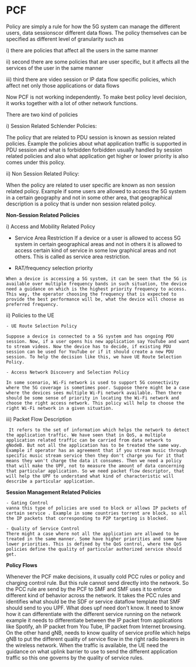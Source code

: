 # PCF

Policy are simply a rule for how the 5G system can manage the different users, data sessionscor different data flows. The policy themselves can be specified as different level of granularity such as

i) there are policies that affect all the users in the same manner

ii) second there are some policies that are user specific, but it affects all the services of the user in the same manner

iii) third there are video session or IP data flow specific policies, which affect net only those applications or data flows

Now PCF is not working independently. To make best policy level decision, it works together with a lot of other network functions.

There are two kind of policies 

i) Session Related Schlender Policies: 

The policy that are related to PDU session is known as session related policies. Example the policies about what application traffic is supported in PDU session and what is forbidden forbidden usually handled by session related policies and also what application get higher or lower priority is also comes under this policy.

ii) Non Session Related Policy:

When the policy are related to user specific are known as non session related policy. Example if some users are allowed to access the 5G system in a certain geography and not in some other area, that geographical description is a policy that is under non session related policy.


**Non-Session Related Policies**

i) Access and Mobility Related Policy
   
   - Service Area Restriction
	If a device or a user is allowed to access 5G system in certain geographical areas and not in others it is allowed to access certain kind of service in some low graphical areas and not others. This is called as service area restriction.

   - RAT/frequency selection priority
 
	When a device is accessing a 5G system, it can be seen that the 5G is available over multiple frequency bands in such situation, the device need a guidance on which is the highest priority frequency to access. This way, the operator choosing the frequency that is expected to provide the best performance will be, what the device will choose as preferred frequency.

ii) Policies to the UE
    
    - UE Route Selection Policy
    
	Suppose a device is connected to a 5G system and has ongoing PDU session. Now, if a user opens his new application say YouTube and want to stream videos. Now the device has to decide, if existing PDU session can be used for YouTube or if it should create a new PDU session. To help the decision like this, we have UE Route Selection Policy.

    - Access Network Discovery and Selection Policy
    
	In some scenario, Wi-Fi network is used to support 5G connectivity where the 5G coverage is sometimes poor. Suppose there might be a case where the devices sees multiple Wi-Fi network available. Then there should be some sense of priority in locating the Wi-Fi network and choose the right access network. This policy will help to choose the right Wi-Fi network in a given situation.

iii) Packet Flow Description

     It refers to the set of information which helps the network to detect the application traffic. We have seen that in QoS, a multiple application related traffic can be carried from data network to gNodeB. But not all the application has to be treated the same way. Example if operator has an agreement that if you stream music through specific music stream service then they don't charge you for it that means they won't charge the data it consumes. Then we need a policy that will make the UPF, not to measure the amount of data concerning that particular application. So we need packet flow descriptor, that will help the UPF to understand what kind of characteristic will describe a particular application.

**Session Management Related Policies**

    - Gating Control
	vanna this type of policies are used to block or allows IP packets of certain service . Example in some countries torrent are block, so all the IP packets that corresponding to P2P targeting is blocked.

    - Quality of Service Control
	There might a case where not all the application are allowed to be treated in the same manner. Some have higher priorities and some have lower priorities. This is defined by the QoS control, where the QoS policies define the quality of particular authorized service should get.

**Policy Flows**

Whenever the PCF make decisions, it usually cold PCC rules or policy and charging control rule. But this rule cannot send directly into the network. So the PCC rule are send by the PCF to SMF and SMF uses it to enforce different kind of behavior across the network. It takes the PCC rules and identifies what should be the SDF or service dataflow template that SMF should send to you UPF. What does upf need don't know. It need to know how it can differentiate with the different service running on the network example it needs to differentiate between the IP packet from applications like Spotify, ah IP packet from You Tube, IP packet from Internet browsing. On the other hand gNB, needs to know quality of service profile which helps gNB to put the different quality of service flow in the right radio bearers in the wireless network. When the traffic is available, the UE need the guidance on what uplink barrier to use to send the different application traffic so this one governs by the quality of service rules.

